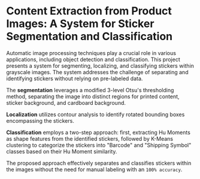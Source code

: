 # Content Extraction from Product Images: A System for Sticker Segmentation and Classification

Automatic image processing techniques play a crucial role in various applications, including object detection and classification. This project presents a system for segmenting, localizing, and classifying stickers within grayscale images. The system addresses the challenge of separating and identifying stickers without relying on pre-labeled data.

The **segmentation** leverages a modified 3-level Otsu's thresholding method, separating the image into distinct regions for printed content, sticker background, and cardboard background. 

**Localization** utilizes contour analysis to identify rotated bounding boxes encompassing the stickers. 

**Classification** employs a two-step approach: first, extracting Hu Moments as shape features from the identified stickers, followed by K-Means clustering to categorize the stickers into "Barcode" and "Shipping Symbol" classes based on their Hu Moment similarity. 

The proposed approach effectively separates and classifies stickers within the images without the need for manual labeling with an `100% accuracy`.
